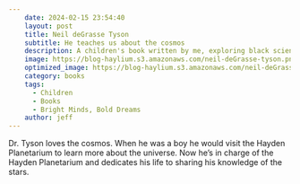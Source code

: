```yaml
---
    date: 2024-02-15 23:54:40
    layout: post
    title: Neil deGrasse Tyson
    subtitle: He teaches us about the cosmos
    description: A children's book written by me, exploring black scientists, inventors, and technologists.
    image: https://blog-haylium.s3.amazonaws.com/neil-deGrasse-tyson.png
    optimized_image: https://blog-haylium.s3.amazonaws.com/neil-deGrasse-tyson.png
    category: books
    tags:
      - Children
      - Books
      - Bright Minds, Bold Dreams
    author: jeff
---
```


Dr. Tyson loves the cosmos. When he was a boy he would visit the Hayden Planetarium to learn more about the universe. Now he’s in charge of the Hayden Planetarium and dedicates his life to sharing his knowledge of the stars.